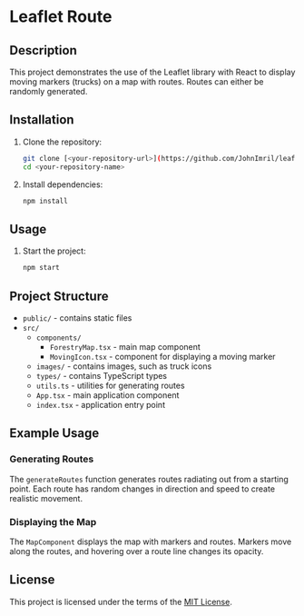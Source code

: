 # Leaflet Route

## Description

This project demonstrates the use of the Leaflet library with React to display moving markers (trucks) on a map with routes. Routes can either be randomly generated.

## Installation

1. Clone the repository:

    ```bash
    git clone [<your-repository-url>](https://github.com/JohnImril/leaflet-route.git)
    cd <your-repository-name>
    ```

2. Install dependencies:
    ```bash
    npm install
    ```

## Usage

1. Start the project:
    ```bash
    npm start
    ```

## Project Structure

-   `public/` - contains static files
-   `src/`
    -   `components/`
        -   `ForestryMap.tsx` - main map component
        -   `MovingIcon.tsx` - component for displaying a moving marker
    -   `images/` - contains images, such as truck icons
    -   `types/` - contains TypeScript types
    -   `utils.ts` - utilities for generating routes
    -   `App.tsx` - main application component
    -   `index.tsx` - application entry point

## Example Usage

### Generating Routes

The `generateRoutes` function generates routes radiating out from a starting point. Each route has random changes in direction and speed to create realistic movement.

### Displaying the Map

The `MapComponent` displays the map with markers and routes. Markers move along the routes, and hovering over a route line changes its opacity.

## License

This project is licensed under the terms of the [MIT License](LICENSE).
